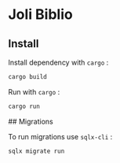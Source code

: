 # Joli Biblio

## Install

Install dependency with `cargo` :

```bash
cargo build
```

Run with `cargo` :

```bash
cargo run
```

## Migrations

To run migrations use `sqlx-cli` :

```bash
sqlx migrate run
```
